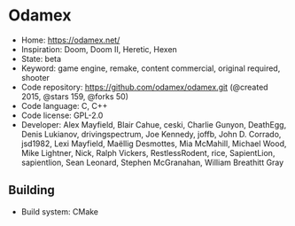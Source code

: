 # Odamex

- Home: https://odamex.net/
- Inspiration: Doom, Doom II, Heretic, Hexen
- State: beta
- Keyword: game engine, remake, content commercial, original required, shooter
- Code repository: https://github.com/odamex/odamex.git (@created 2015, @stars 159, @forks 50)
- Code language: C, C++
- Code license: GPL-2.0
- Developer: Alex Mayfield, Blair Cahue, ceski, Charlie Gunyon, DeathEgg, Denis Lukianov, drivingspectrum, Joe Kennedy, joffb, John D. Corrado, jsd1982, Lexi Mayfield, Maëllig Desmottes, Mia McMahill, Michael Wood, Mike Lightner, Nick, Ralph Vickers, RestlessRodent, rice, SapientLion, sapientlion, Sean Leonard, Stephen McGranahan, William Breathitt Gray

## Building

- Build system: CMake
